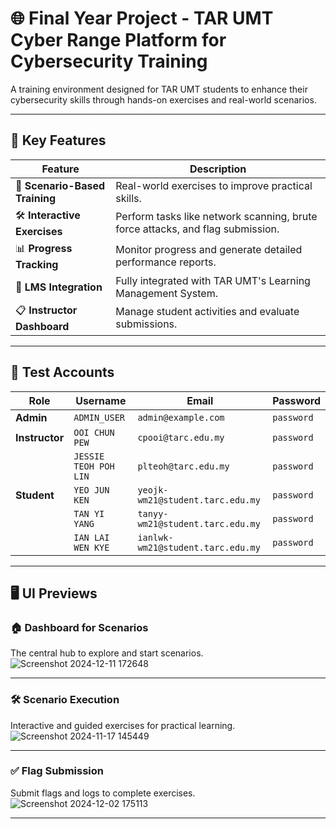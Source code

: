 # 🌐 **Final Year Project - TAR UMT Cyber Range Platform for Cybersecurity Training**

A training environment designed for TAR UMT students to enhance their cybersecurity skills through hands-on exercises and real-world scenarios.

---

## 🎯 **Key Features**

| Feature                   | Description                                                                 |
|---------------------------|-----------------------------------------------------------------------------|
| 🚀 **Scenario-Based Training**  | Real-world exercises to improve practical skills.                          |
| 🛠️ **Interactive Exercises**    | Perform tasks like network scanning, brute force attacks, and flag submission. |
| 📊 **Progress Tracking**        | Monitor progress and generate detailed performance reports.                |
| 🔗 **LMS Integration**          | Fully integrated with TAR UMT's Learning Management System.                |
| 📋 **Instructor Dashboard**     | Manage student activities and evaluate submissions.                        |

---

## 🔐 **Test Accounts**

| **Role**       | **Username**         | **Email**                          | **Password**    |
|-----------------|----------------------|------------------------------------|-----------------|
| **Admin**       | `ADMIN_USER`         | `admin@example.com`                | `password`      |
| **Instructor**  | `OOI CHUN PEW`       | `cpooi@tarc.edu.my`                | `password`      |
|                 | `JESSIE TEOH POH LIN`| `plteoh@tarc.edu.my`               | `password`      |
| **Student**     | `YEO JUN KEN`        | `yeojk-wm21@student.tarc.edu.my`   | `password`      |
|                 | `TAN YI YANG`        | `tanyy-wm21@student.tarc.edu.my`   | `password`      |
|                 | `IAN LAI WEN KYE`    | `ianlwk-wm21@student.tarc.edu.my`  | `password`      |

---

## 🖥️ **UI Previews**

### **🏠 Dashboard for Scenarios**
The central hub to explore and start scenarios.  
![Screenshot 2024-12-11 172648](https://github.com/user-attachments/assets/b940f091-3809-4541-abd3-a00422a836c9)

---

### **🛠️ Scenario Execution**
Interactive and guided exercises for practical learning.  
![Screenshot 2024-11-17 145449](https://github.com/user-attachments/assets/71bb714b-68bf-4e15-aabd-70095a6a805c)

---

### **✅ Flag Submission**
Submit flags and logs to complete exercises.  
![Screenshot 2024-12-02 175113](https://github.com/user-attachments/assets/dce92f7c-953c-484c-8422-3a14fe71d5de)

---
